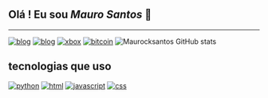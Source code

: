 
## Olá ! Eu sou *Mauro Santos* 🤙
---
[![blog](https://img.shields.io/badge/dev.to-0A0A0A?style=for-the-badge&logo=dev.to&logoColor=white)](https://dev.to/)
[![blog](https://img.shields.io/badge/Blogger-FF5722?style=for-the-badge&logo=blogger&logoColor=white)](https://www.blogger.com/about/?hl=pt-br)
[![xbox](https://img.shields.io/badge/Xbox-107C10?style=for-the-badge&logo=xbox&logoColor=white)](https://www.xbox.com/pt-BR)
[![bitcoin](https://img.shields.io/badge/Bitcoin-000000?style=for-the-badge&logo=bitcoin&logoColor=white)](https://www.googleadservices.com/pagead/aclk?sa=L&ai=DChcSEwj_1eHd-471AhVTB5EKHUsjAb0YABABGgJjZQ&ohost=www.google.com&cid=CAESQeD21AyHstULfHZ_ye3dQEMT8zxUKUGzZwSLcOa4OzclaFw93eVmXWAxFppR7SQHXkkskyUDJaDl4miZw6bae2t9&sig=AOD64_3Y-z_8UsLuZBiVRlA_mPgkfrVB7A&q&nis=1&adurl&ved=2ahUKEwikt9vd-471AhWxqpUCHcOvCUUQ0Qx6BAgDEAE)
![Maurocksantos GitHub stats](https://github-readme-stats.vercel.app/api?username=Maurocksantos&show_icons=true&theme=radical)
## tecnologias que uso
[![python](https://img.shields.io/badge/Python-3776AB?style=for-the-badge&logo=python&logoColor=white)](https://python.org.br/)
[![html](https://img.shields.io/badge/HTML-239120?style=for-the-badge&logo=html5&logoColor=white)](https://pt.wikipedia.org/wiki/HTML)
[![javascript](https://img.shields.io/badge/JavaScript-F7DF1E?style=for-the-badge&logo=javascript&logoColor=black)](https://pt.wikipedia.org/wiki/JavaScript)
[![css](https://img.shields.io/badge/CSS-239120?&style=for-the-badge&logo=css3&logoColor=white)](https://pt.wikipedia.org/wiki/Cascading_Style_Sheets)
